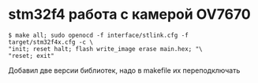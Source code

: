 # stm32f4 работа с камерой OV7670

```
$ make all; sudo openocd -f interface/stlink.cfg -f target/stm32f4x.cfg -c \
"init; reset halt; flash write_image erase main.hex; "\  
"reset; exit"
```

Добавил две версии библиотек, надо в makefile их переподключать
